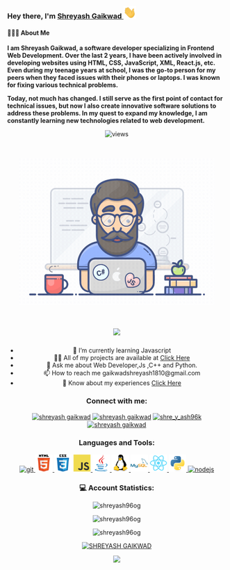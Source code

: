 ### Hey there, I'm <a  href="https://github.com/SHREYASH96OG/"> Shreyash Gaikwad </a> <img  src="https://raw.githubusercontent.com/ABSphreak/ABSphreak/master/gifs/Hi.gif" width="30px"></h2>

#### 👨🏻‍💻 About Me 
<b>I am Shreyash Gaikwad, a software developer specializing in Frontend Web Development. Over the last 2 years, I have been actively involved in developing websites using HTML, CSS, JavaScript, XML, React.js, etc. Even during my teenage years at school, I was the go-to person for my peers when they faced issues with their phones or laptops. I was known for fixing various technical problems.

Today, not much has changed. I still serve as the first point of contact for technical issues, but now I also create innovative software solutions to address these problems. In my quest to expand my knowledge, I am constantly learning new technologies related to web development.</b>


<div align="center"><img src="https://komarev.com/ghpvc/?username=shreyash96og&label=Profile%20views&color=red&style=flat" alt="views"/></div>
<br>
<br>
<p align="center"><a href="#"><img width=450px height=auto alt="shreyash96OG" src="programmer.gif" /></a></p>
<h1 align="center">
  <a href="#">
    <img src="https://readme-typing-svg.herokuapp.com/?lines=Hey+there!...;Great+to+have+you+here!🖤&center=true&size=20">
  </a>
</h1>
<ul align="center">
<li>🌱 I’m currently learning Javascript</li>
<li>👨‍💻 All of my projects are available at <a href="https://portfolioshreyashgaikwad.netlify.app/">Click Here</a></li>
<li>💬 Ask me about Web Developer,Js ,C++ and Python.</li>
<li>📫 How to reach me gaikwadshreyash1810@gmail.com</li>
<li>📄 Know about my experiences <a href="https://drive.google.com/file/d/17S9DVhQ9dW2XQwixfOIRpvVQCLJTNggc/view?usp=drive_link">Click Here</a></li>
</ul>
<h3 align="center">Connect with me:</h3>
<p align="center">
<a href="https://www.linkedin.com/in/shreyash-gaikwad-b30ab519b/" target="blank"><img align="center" src="https://raw.githubusercontent.com/rahuldkjain/github-profile-readme-generator/master/src/images/icons/Social/linked-in-alt.svg" alt="shreyash gaikwad" height="30" width="40" /></a>
<a href="https://fb.com/shreyash gaikwad" target="blank"><img align="center" src="https://raw.githubusercontent.com/rahuldkjain/github-profile-readme-generator/master/src/images/icons/Social/facebook.svg" alt="shreyash gaikwad" height="30" width="40" /></a>
<a href="https://instagram.com/shre_y_ash_96k" target="blank"><img align="center" src="https://raw.githubusercontent.com/rahuldkjain/github-profile-readme-generator/master/src/images/icons/Social/instagram.svg" alt="shre_y_ash96k" height="30" width="40" /></a>
<a href="https://www.hackerrank.com/gaikwadshreyash1" target="blank"><img align="center" src="https://raw.githubusercontent.com/rahuldkjain/github-profile-readme-generator/master/src/images/icons/Social/hackerrank.svg" alt="shreyash gaikwad" height="30" width="40" /></a>
</p>
<h3 align="center">Languages and Tools:</h3>
<p align="center"> <a href="https://git-scm.com/" target="_blank" rel="noreferrer"> <img src="https://www.vectorlogo.zone/logos/git-scm/git-scm-icon.svg" alt="git" width="40" height="40"/> </a>  <a href="https://www.w3.org/html/" target="_blank" rel="noreferrer"> <img src="https://raw.githubusercontent.com/devicons/devicon/master/icons/html5/html5-original-wordmark.svg" alt="html5" width="40" height="40"/> </a>
  <img src="https://raw.githubusercontent.com/devicons/devicon/master/icons/css3/css3-original-wordmark.svg" alt="css3" width="40" height="40"/> </a>
</a><a href="https://en.wikipedia.org/wiki/JavaScript" target="_blank" rel="noreferrer"> <img src="https://raw.githubusercontent.com/devicons/devicon/master/icons/javascript/javascript-original.svg" alt="ruby" width="40" height="40"/> </a><a href="https://www.java.com" target="_blank" rel="noreferrer"> <img src="https://raw.githubusercontent.com/devicons/devicon/master/icons/java/java-original.svg" alt="java" width="40" height="40"/> </a> <a href="https://www.linux.org/" target="_blank" rel="noreferrer"> <img src="https://raw.githubusercontent.com/devicons/devicon/master/icons/linux/linux-original.svg" alt="linux" width="40" height="40"/> </a> <a href="https://www.mysql.com/" target="_blank" rel="noreferrer"> <img src="https://raw.githubusercontent.com/devicons/devicon/master/icons/mysql/mysql-original-wordmark.svg" alt="mysql" width="40" height="40"/> </a> <a href="https://reactjs.org/" target="_blank" rel="noreferrer"> <img src="https://raw.githubusercontent.com/devicons/devicon/master/icons/react/react-original.svg" alt="php" width="40" height="40"/> </a> <a href="https://www.python.org" target="_blank" rel="noreferrer"> <img src="https://raw.githubusercontent.com/devicons/devicon/master/icons/python/python-original.svg" alt="python" width="40" height="40"/> </a> <a href="https://nodejs.org/en"><img src="https://www.vectorlogo.zone/logos/nodejs/nodejs-icon.svg" alt="nodejs" width="40" height="40"/></a> </p>
<h3 align="center">💻 Account Statistics:</h3>
<p align="center"><img src="https://github-readme-stats.vercel.app/api?username=SHREYASH96OG&theme=react&show_icons=true&hide_border=false&count_private=true" alt="shreyash96og" /></p>
<p align="center"><img src="https://github-readme-streak-stats.herokuapp.com/?user=SHREYASH96OG&theme=react&hide_border=false" alt="shreyash96og" /></p>
<p align="center"><img src="https://github-readme-stats.vercel.app/api/top-langs/?username=SHREYASH96OG&theme=react&show_icons=true&hide_border=false&layout=compact" alt="shreyash96og" /></p>
<p align="center"> <a href="https://github.com/ryo-ma/github-profile-trophy"><img src="https://github-profile-trophy.vercel.app/?username=SHREYASH96OG" alt="SHREYASH GAIKWAD" /></a> </p>
<div align="center">
<a href="https://www.holopin.io/@shreyash96og"><img height="190" src="https://holopin.me/shreyash96og"></a> 
</div>
